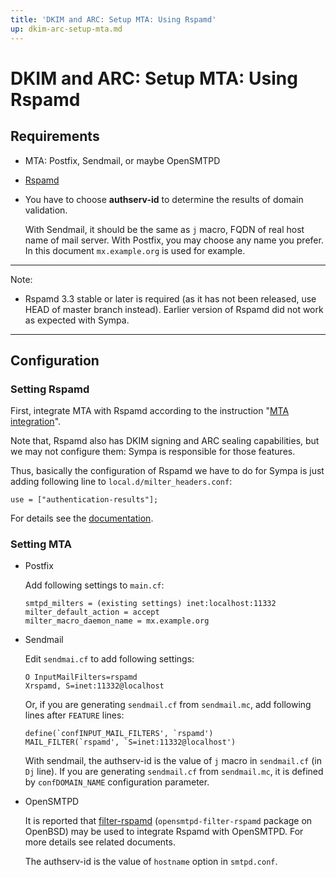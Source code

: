```yaml
---
title: 'DKIM and ARC: Setup MTA: Using Rspamd'
up: dkim-arc-setup-mta.md
---
```


DKIM and ARC: Setup MTA: Using Rspamd
=====================================

Requirements
------------

  * MTA: Postfix, Sendmail, or maybe OpenSMTPD
  * [Rspamd](https://www.rspamd.com/)

  * You have to choose **authserv-id** to determine the results of domain
    validation.

    With Sendmail, it should be the same as `j` macro, FQDN of real host
    name of mail server.  With Postfix, you may choose any name you prefer.
    In this document `mx.example.org` is used for example.

----
Note:


  * Rspamd 3.3 stable or later is required (as it has not been released,
    use HEAD of master branch instead).  Earlier version of Rspamd did not
    work as expected with Sympa.

----

Configuration
-------------

### Setting Rspamd

First, integrate MTA with Rspamd according to the instruction
"[MTA integration](https://rspamd.com/doc/integration.html)".

Note that,
Rspamd also has DKIM signing and ARC sealing capabilities, but we may
not configure them: Sympa is responsible for those features.

Thus, basically the configuration of Rspamd we have to do for Sympa is just
adding following line to `local.d/milter_headers.conf`:

``` code
use = ["authentication-results"];
```
For details see the
[documentation](https://rspamd.com/doc/modules/milter_headers.html).

### Setting MTA

  * Postfix

    Add following settings to `main.cf`:

    ``` code
    smtpd_milters = (existing settings) inet:localhost:11332
    milter_default_action = accept
    milter_macro_daemon_name = mx.example.org
    ```

  * Sendmail

    Edit `sendmai.cf` to add following settings:
    ``` code
    O InputMailFilters=rspamd
    Xrspamd, S=inet:11332@localhost
    ```
    Or, if you are generating `sendmail.cf` from `sendmail.mc`, add following
    lines after `FEATURE` lines:
    ``` code
    define(`confINPUT_MAIL_FILTERS', `rspamd')
    MAIL_FILTER(`rspamd', `S=inet:11332@localhost')
    ```

    With sendmail, the authserv-id is the value of `j` macro in `sendmail.cf`
    (in `Dj` line).
    If you are generating `sendmail.cf` from `sendmail.mc`, it is defined
    by `confDOMAIN_NAME` configuration parameter.

  * OpenSMTPD

    It is reported that
    [filter-rspamd](https://github.com/poolpOrg/filter-rspamd)
    (`opensmtpd-filter-rspamd` package on OpenBSD) may be used to integrate
    Rspamd with OpenSMTPD.  For more details see related documents.

    The authserv-id is the value of `hostname` option in `smtpd.conf`.

